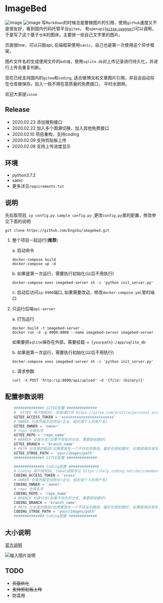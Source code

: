 # ImageBed

![image](https://ps.ssl.qhmsg.com/t028f522be60483b180.jpg)
![image](https://ps.ssl.qhmsg.com/t0254198e701f13493f.jpg)
写`Markdown`的时候总是要做图片的引用，使用`github`速度又不是很友好，看到国内代码托管平台`gitee`， 有`openapi`([`gitee`.`swagger`](https://gitee.com/api/v5/swagger))可以调用，于是写了这个基于`仓库`的图床，主要放一些自己文字里的图片。

页面很low，可以只跑api, 后端框架使用`sanic`，自己也是第一次使用这个异步框架。

图片文件名的生成使用文件的`md5值`，使用`sqlite.db`对上传记录进行持久化，并进行上传去重复判断。

现在已经支持国内的`gitee`和`coding`, 适合做博文和文章图片引用，并且会自动存在仓库做保存。加入一些不用在意质量的免费接口， 平时水图用。

欢迎大家提`issue`

##  Release

 - 2020.02.23 添加搜狗接口
 - 2020.02.22 加入多个图源切换，加入其他免费接口
 - 2020.02.10 项目重构，支持coding
 - 2020.02.09 支持剪贴板上传
 - 2020.02.08 支持上传进度显示

## 环境
  - python3.7.2
  - sanic
  - 更多详见`requirements.txt`


## 说明
先拉取项目, `cp config.py.sample config.py` ,更改`config.py`里的配置，修改参见下面的说明
```shell
git clone https://github.com/EngiGu/imagebed.git
```
1. 整个项目一起运行(**推荐**)

    a. 启动命令
    ```shell
    docker-compose build
    docker-compose up -d
    ```
    b. 如果是第一次运行，需要执行初始化(以后不用执行)
    ```shell
    docker-compose exec imagebed-server sh -c 'python init_server.py'
    ```
    c. 启动后访问`ip:9900`端口, 如果需要改动，修改`docker-compose.yml`里的端口

2. 只运行后端`api-server`
    
    a. 打包运行
     ```shell
    docker build -t imagebed-server .
    docker run -d -p 8000:8000 --name imagebed-server imagebed-server
    ```
    如果要把`sqlite`保存在外部，需要挂载`-v {yourpath}:/app/sqlite_db`
    
    b. 如果是第一次运行，需要执行初始化(以后不用执行)
    ```shell
    docker-compose exec imagebed-server sh -c 'python init_server.py'
    ```
    c. 请求参数
    ```curl
    curl -X POST 'http:/ip:8000/api/upload' -d '{file: (binary)}'
    ```

## 配置参数说明

```python
    ############## GITEE配置 ##############
    #  GITEE 用户授权码, 获取请打开 https://gitee.com/profile/personal_access_tokens/new 授权复制出现的access_token
    GITEE_ACCESS_TOKEN = 'xxxxxxxxxxxxxxxxxxxxxxxx'
    # OWNER 仓库所属空间地址(企业、组织或个人的用户名)
    GITEE_OWNER = 'owner'
    # repo 仓库名字
    GITEE_REPO = 'repo_name'
    # BRANCH 仓库分支(如果不存在的分支，需要提前建好)
    GITEE_BRANCH = 'branch_name'
    # PATH 分支里的路径(如果要放在一个不存在的路径，最好也提前建好, 如果是根目录写/)
    GITEE_STROE_PATH = 'your/images/path'
    ############## GITEE配置 ##############

    ############## Coding配置 ##############
    # Coding 用户授权码, token获取参见 https://help.coding.net/docs/member/tokens.html
    CODING_ACCESS_TOKEN = 'xxxxx'
    # OWNER 仓库所属空间地址(企业、组织或个人的用户名)
    CODING_OWNER = 'owner'
    # repo 仓库名字
    CODING_REPO = 'repo_name'
    # BRANCH 仓库分支(如果不存在的分支，需要提前建好)
    CODING_BRANCH = 'branch_name'
    # PATH 分支里的路径(如果要放在一个不存在的路径，最好也提前建好, 如果是根目录写/)
    CODING_STROE_PATH = 'your/images/path'
    ############## Coding配置 #############
```


##  大小说明
[官方说明](https://gitee.com/help/articles/4125#article-header0)

![输入图片说明](https://images.gitee.com/uploads/images/2020/0209/160615_555f2669_1346635.png "屏幕截图.png")


## TODO
  - ~~页面优化~~
  - ~~支持剪贴板上传~~
  - 防滥用
  
